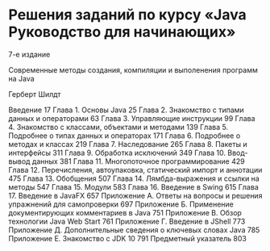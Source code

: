 # Решения заданий по курсу «Java Руководство для начинающих» #

7-е издание

Современные методы создания, компиляции и выполенения программ на Java

Герберт Шилдт


Введение 17
Глава 1. Основы Java 25
Глава 2. Знакомство с типами данных и операторами 63
Глава 3. Управляющие инструкции 99
Глава 4. Знакомство с классами, объектами и методами 139
Глава 5. Подробнее о типах данных и операторах 171
Глава 6. Подробнее о методах и классах 219
Глава 7. Наследование 265
Глава 8. Пакеты и интерфейсы 311
Глава 9. Обработка исключений 349
Глава 10. Ввод-вывод данных 381
Глава 11. Многопоточное программирование 429
Глава 12. Перечисления, автоупаковка, статический импорт и аннотации 475
Глава 13. Обобщения 507
Глава 14. Лямбда-выражения и ссылки на методы 547
Глава 15. Модули 583
Глава 16. Введение в Swing 615
Глава 17. Введение в JavaFX 657
Приложение А. Ответы на вопросы и решения упражнений для самопроверки 697
Приложение Б. Применение документирующих комментариев в Java 751
Приложение В. Обзор технологии Java Web Start 761
Приложение Г. Введение в JShell 773
Приложение Д. Дополнительные сведения о ключевых словах Java 785
Приложение Е. Знакомство с JDK 10 791
Предметный указатель 803
